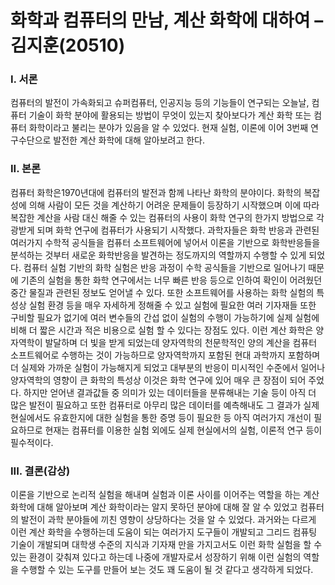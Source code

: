 화학과 컴퓨터의 만남, 계산 화학에 대하여 – 김지훈(20510)
===============================
### I. 서론

컴퓨터의 발전이 가속화되고 슈퍼컴퓨터, 인공지능 등의 기능들이 연구되는 오늘날, 컴퓨터 기술이 화학 분야에 활용되는 방법이 무엇이 있는지 찾아보다가 계산 화학 또는 컴퓨터 화학이라고 불리는 분야가 있음을 알 수 있었다.
현재 실험, 이론에 이어 3번째 연구수단으로 발전한 계산 화학에 대해 알아보려고 한다.

### II. 본론

컴퓨터 화학은1970년대에 컴퓨터의 발전과 함께 나타난 화학의 분야이다.
화학의 복잡성에 의해 사람이 모든 것을 계산하기 어려운 문제들이 등장하기 시작했으며 이에 따라 복잡한 계산을 사람 대신 해줄 수 있는 컴퓨터의 사용이 화학 연구의 한가지 방법으로 각광받게 되며 화학 연구에 컴퓨터가 사용되기 시작했다.
과학자들은 화학 반응과 관련된 여러가지 수학적 공식들을 컴퓨터 소프트웨어에 넣어서 이론을 기반으로 화학반응들을 분석하는 것부터 새로운 화학반응을 발견하는 정도까지의 역할까지 수행할 수 있게 되었다. 컴퓨터 실험 기반의 화학 실험은 반응 과정이 수학 공식들을 기반으로 일어나기 때문에 기존의 실험을 통한 화학 연구에서는 너무 빠른 반응 등으로 인하여 확인이 어려웠던 중간 물질과 관련된 정보도 얻어낼 수 있다. 또한 소프트웨어를 사용하는 화학 실험의 특성상 실험 환경 등을 매우 자세하게 정해줄 수 있고 실험에 필요한 여러 기자재들 또한 구비할 필요가 없기에 여러 변수들의 간섭 없이 실험의 수행이 가능하기에 실제 실험에 비해 더 짧은 시간과 적은 비용으로 실험 할 수 있다는 장점도 있다.
이런 계산 화학은 양자역학이 발달하며 더 빛을 받게 되었는데 양자역학의 천문학적인 양의 계산을 컴퓨터 소프트웨어로 수행하는 것이 가능하므로 양자역학까지 포함된 현대 과학까지 포함하며 더 실제와 가까운 실험이 가능해지게 되었고 대부분의 반응이 미시적인 수준에서 일어나 양자역학의 영향이 큰 화학의 특성상 이것은 화학 연구에 있어 매우 큰 장점이 되어 주었다.
하지만 얻어낸 결과값들 중 의미가 있는 데이터들을 분류해내는 기술 등이 아직 더 많은 발전이 필요하고 또한 컴퓨터로 아무리 많은 데이터를 예측해내도 그 결과가 실제 현실에서도 유효한지에 대한 실험을 통한 증명 등이 필요한 등 아직 여러가지 개선이 필요하므로 현재는 컴퓨터를 이용한 실험 외에도 실제 현실에서의 실험, 이론적 연구 등이 필수적이다.

### III.  결론(감상)

이론을 기반으로 논리적 실험을 해내며 실험과 이론 사이를 이어주는 역할을 하는 계산 화학에 대해 알아보며 계산 화학이라는 알지 못하던 분야에 대해 잘 알 수 있었고 컴퓨터의 발전이 과학 분야들에 끼친 영향이 상당하다는 것을 알 수 있었다. 과거와는 다르게 이런 계산 화학을 수행하는데 도움이 되는 여러가지 도구들이 개발되고 그리드 컴퓨팅 기술이 개발되며 대학생 수준의 지식과 기자재 만을 가지고서도 이런 화학 실험을 할 수 있는 환경이 갖춰져 있다고 하는데 나중에 개발자로서 성장하기 위해 이런 실험의 역할을 수행할 수 있는 도구를 만들어 보는 것도 꽤 도움이 될 것 같다고 생각하게 되었다.
